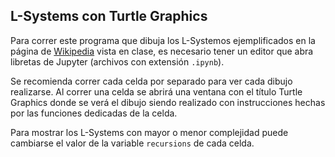 ## L-Systems con Turtle Graphics

Para correr este programa que dibuja los L-Systemos ejemplificados en la página de [Wikipedia](https://en.wikipedia.org/wiki/L-system#Examples_of_L-systems) vista en clase, es necesario tener un editor que abra libretas de Jupyter (archivos con extensión `.ipynb`).


Se recomienda correr cada celda por separado para ver cada dibujo realizarse. Al correr una celda se abrirá una ventana con el título Turtle Graphics donde se verá el dibujo siendo realizado con instrucciones hechas por las funciones dedicadas de la celda.

Para mostrar los L-Systems con mayor o menor complejidad puede cambiarse el valor de la variable `recursions` de cada celda.

